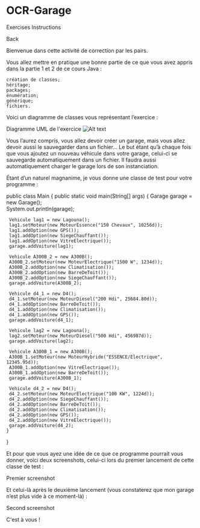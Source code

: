# OCR-Garage

Exercises
Instructions

Back

Bienvenue dans cette activité de correction par les pairs.

Vous allez mettre en pratique une bonne partie de ce que vous avez appris dans la partie 1 et 2 de ce cours Java :

    création de classes;
    héritage;
    packages;
    énumération;
    générique;
    fichiers.


Voici un diagramme de classes vous représentant l’exercice :

Diagramme UML de l'exercice
![Alt text](/relative/path/to/img.jpg?raw=true "Optional Title")

Vous l’aurez compris, vous allez devoir créer un garage, mais vous allez devoir aussi le sauvegarder dans un fichier… Le but étant qu’à chaque fois que vous ajoutez un nouveau véhicule dans votre garage, celui-ci se sauvegarde automatiquement dans un fichier. Il faudra aussi automatiquement charger le garage lors de son instanciation.

 

Étant d’un naturel magnanime, je vous donne une classe de test pour votre programme :

public class Main {
    public static void main(String[] args) {
   	 Garage garage = new Garage();   
   	 System.out.println(garage);
   	 
   	 Vehicule lag1 = new Lagouna();
   	 lag1.setMoteur(new MoteurEssence("150 Chevaux", 10256d));
   	 lag1.addOption(new GPS());
   	 lag1.addOption(new SiegeChauffant());
   	 lag1.addOption(new VitreElectrique());
   	 garage.addVoiture(lag1);
   		 
   	 Vehicule A300B_2 = new A300B();
   	 A300B_2.setMoteur(new MoteurElectrique("1500 W", 1234d));
   	 A300B_2.addOption(new Climatisation());
   	 A300B_2.addOption(new BarreDeToit());
   	 A300B_2.addOption(new SiegeChauffant());
   	 garage.addVoiture(A300B_2);
   	 
   	 Vehicule d4_1 = new D4();
   	 d4_1.setMoteur(new MoteurDiesel("200 Hdi", 25684.80d));
   	 d4_1.addOption(new BarreDeToit());
   	 d4_1.addOption(new Climatisation());
   	 d4_1.addOption(new GPS());
   	 garage.addVoiture(d4_1);   	 
   	 
   	 Vehicule lag2 = new Lagouna();
   	 lag2.setMoteur(new MoteurDiesel("500 Hdi", 456987d));
   	 garage.addVoiture(lag2);
   	 
   	 Vehicule A300B_1 = new A300B();
   	 A300B_1.setMoteur(new MoteurHybride("ESSENCE/Electrique", 12345.95d));
   	 A300B_1.addOption(new VitreElectrique());
   	 A300B_1.addOption(new BarreDeToit());
   	 garage.addVoiture(A300B_1);
   	 
   	 Vehicule d4_2 = new D4();
   	 d4_2.setMoteur(new MoteurElectrique("100 KW", 1224d));
   	 d4_2.addOption(new SiegeChauffant());
   	 d4_2.addOption(new BarreDeToit());
   	 d4_2.addOption(new Climatisation());
   	 d4_2.addOption(new GPS());
   	 d4_2.addOption(new VitreElectrique());
   	 garage.addVoiture(d4_2);   			 
    }
}

 

 

Et pour que vous ayez une idée de ce que ce programme pourrait vous donner, voici deux screenshots, celui-ci lors du premier lancement de cette classe de test :

Premier screenshot

 

Et celui-là après le deuxième lancement (vous constaterez que mon garage n’est plus vide à ce moment-là) :

Second screenshot

 

C'est à vous !

 
